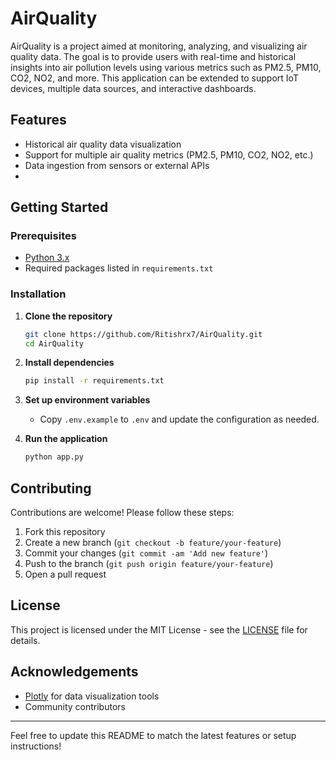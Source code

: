 # AirQuality

AirQuality is a project aimed at monitoring, analyzing, and visualizing air quality data. The goal is to provide users with real-time and historical insights into air pollution levels using various metrics such as PM2.5, PM10, CO2, NO2, and more. This application can be extended to support IoT devices, multiple data sources, and interactive dashboards.

## Features

- Historical air quality data visualization
- Support for multiple air quality metrics (PM2.5, PM10, CO2, NO2, etc.)
- Data ingestion from sensors or external APIs
- 

## Getting Started

### Prerequisites

- [Python 3.x](https://www.python.org/)
- Required packages listed in `requirements.txt`

### Installation

1. **Clone the repository**
   ```bash
   git clone https://github.com/Ritishrx7/AirQuality.git
   cd AirQuality
   ```

2. **Install dependencies**
   ```bash
   pip install -r requirements.txt
   ```

3. **Set up environment variables**
   - Copy `.env.example` to `.env` and update the configuration as needed.

4. **Run the application**
   ```bash
   python app.py
   ```

## Contributing

Contributions are welcome! Please follow these steps:

1. Fork this repository
2. Create a new branch (`git checkout -b feature/your-feature`)
3. Commit your changes (`git commit -am 'Add new feature'`)
4. Push to the branch (`git push origin feature/your-feature`)
5. Open a pull request

## License

This project is licensed under the MIT License - see the [LICENSE](LICENSE) file for details.

## Acknowledgements

- [Plotly](https://plotly.com/) for data visualization tools
- Community contributors

---

Feel free to update this README to match the latest features or setup instructions!
